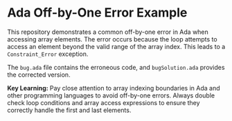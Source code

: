 # Ada Off-by-One Error Example

This repository demonstrates a common off-by-one error in Ada when accessing array elements. The error occurs because the loop attempts to access an element beyond the valid range of the array index.  This leads to a `Constraint_Error` exception.

The `bug.ada` file contains the erroneous code, and `bugSolution.ada` provides the corrected version.

**Key Learning:** Pay close attention to array indexing boundaries in Ada and other programming languages to avoid off-by-one errors.  Always double check loop conditions and array access expressions to ensure they correctly handle the first and last elements.
